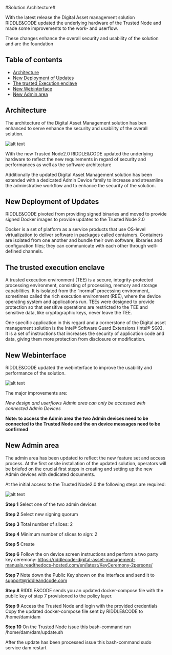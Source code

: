 #Solution Architecture#

With the latest release the Digital Asset management solution RIDDLE&CODE updated the underlying hardware of the Trusted Node and made some improvements to the work- and userflow.

These changes enhance the overall security and usability of the solution and are the foundation 

## Table of contents
- [Architecture](#architecture)
- [New Deployment of Updates](#new-deployement-of-updates)
- [The trusted Execution enclave](#the-trusted-execution-enclave)
- [New Webinterface](#new-webinterface)
- [New Admin area](#new-admin-area)

## Architecture

The architecture of the Digital Asset Management solution has ben enhanced to serve enhance the security and usability of the overall solution.

![alt text](https://github.com/RiddleAndCode/trusted-node-manuals/blob/master/assets/Architecture.png "Architecture.png")

With the new Trusted Node2.0 RIDDLE&CODE updated the underlying hardware to reflect the new requirements in regard of security and performances as well as the software architecture

Additionally the updated Digital Asset Management solution has been extended with a dedicated Admin Device family to increase and streamline the adminstrative workflow and to enhance the security of the solution.

## New Deployment of Updates

RIDDLE&CODE pivoted from providing signed binaries and moved to provide signed Docker images to provide updates to the Trusted Node 2.0

Docker is a set of platform as a service products that use OS-level virtualization to deliver software in packages called containers. Containers are isolated from one another and bundle their own software, libraries and configuration files; they can communicate with each other through well-defined channels.

## The trusted execution enclave

A trusted execution environment (TEE) is a secure, integrity-protected processing environment, consisting of processing, memory and storage capabilities. It is isolated from the “normal” processing environment, sometimes called the rich execution environment (REE), where the device operating system and applications run. TEEs were designed to provide protection so that sensitive operations are restricted to the TEE and sensitive data, like cryptographic keys, never leave the TEE. 

One specific application in this regard and a cornerstone of the Digital asset management solution is the Intel® Software Guard Extensions (Intel® SGX). It is a set of instructions that increases the security of application code and data, giving them more protection from disclosure or modification. 


## New Webinterface

RIDDLE&CODE updated the webinterface to improve the usability and performance of the solution.

![alt text](https://github.com/RiddleAndCode/trusted-node-manuals/blob/master/assets/landingpage.png "Landingpage")

The major improvements are: 

*New design and userflows*
*Admin area can only be accessed with connected Admin Devices*

**Note: to access the Admin area the two Admin devices need to be connected to the Trusted Node and the on device messages need to be confirmed**


## New Admin area 

The admin area has been updated to reflect the new feature set and access process.
At the first onsite installation of the updated solution, operators will be briefed on the crucial first steps in creating and setting up the new Admin devices with dedicated documents. 

At the initial access to the Trusted Node2.0 the following steps are required: 

![alt text](https://github.com/RiddleAndCode/trusted-node-manuals/blob/master/assets/Setupadmin.png "Setup admin devices")

**Step 1** 
Select one of the two admin devices 

**Step 2**
Select new signing quorum 

**Step 3**
Total number of slices: 2

**Step 4**
Minimum number of slices to sign: 2

**Step 5**
Create

**Step 6**
Follow the on device screen instructions and perform a two party key ceremony: https://riddlecode-digital-asset-management-manuals.readthedocs-hosted.com/en/latest/KeyCeremony-2persons/

**Step 7**
Note down the Public Key shown on the interface and send it to support@riddleandcode.com

**Step 8**
RIDDLE&CODE sends you an updated docker-compose file with the public key of step 7 provisioned to the policy layer.

**Step 9**
Access the Trusted Node and login with the provided credentials 
Copy the updated docker-compose file sent by RIDDLE&CODE to /home/dam/dam

**Step 10**
On the Trusted Node issue this bash-command
run /home/dam/dam/update.sh

After the update has been processed issue this bash-command
sudo service dam restart

## 